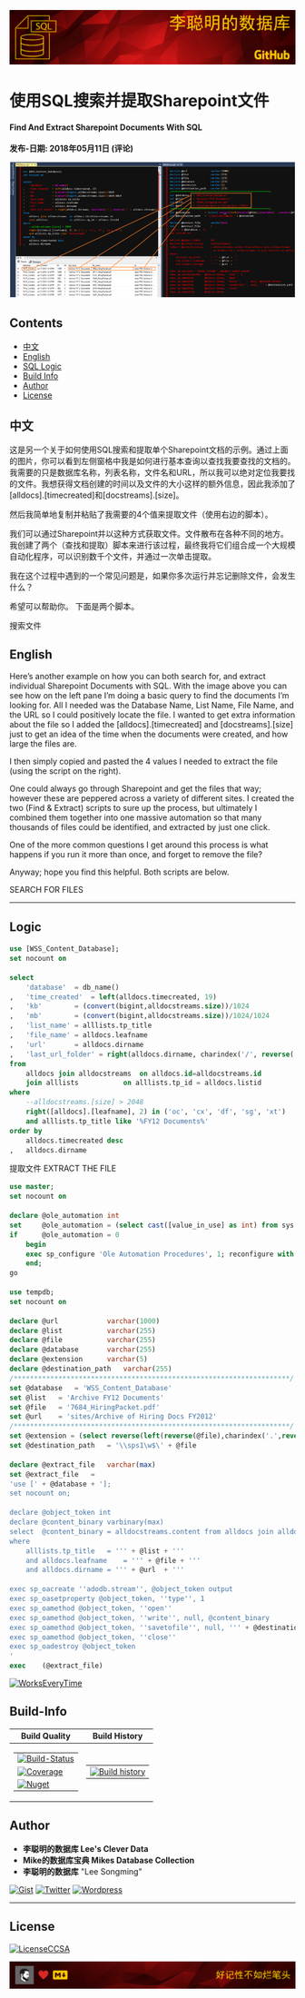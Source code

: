 ![CLEVER DATA GIT REPO](https://raw.githubusercontent.com/LiCongMingDeShujuku/git-resources/master/0-clever-data-github.png "李聪明的数据库")

# 使用SQL搜索并提取Sharepoint文件
#### Find And Extract Sharepoint Documents With SQL
**发布-日期: 2018年05月11日 (评论)**

![#](images/find-and-extract-sharepoint-dcouments-with-sql-a.png?raw=true "#")

## Contents

- [中文](#中文)
- [English](#English)
- [SQL Logic](#Logic)
- [Build Info](#Build-Info)
- [Author](#Author)
- [License](#License) 


## 中文
这是另一个关于如何使用SQL搜索和提取单个Sharepoint文档的示例。通过上面的图片，你可以看到左侧窗格中我是如何进行基本查询以查找我要查找的文档的。我需要的只是数据库名称，列表名称，文件名和URL，所以我可以绝对定位我要找的文件。我想获得文档创建的时间以及文件的大小这样的额外信息，因此我添加了[alldocs].[timecreated]和[docstreams].[size]。

然后我简单地复制并粘贴了我需要的4个值来提取文件（使用右边的脚本）。

我们可以通过Sharepoint并以这种方式获取文件。文件散布在各种不同的地方。 我创建了两个（查找和提取）脚本来进行该过程，最终我将它们组合成一个大规模自动化程序，可以识别数千个文件，并通过一次单击提取。

我在这个过程中遇到的一个常见问题是，如果你多次运行并忘记删除文件，会发生什么？

希望可以帮助你。 下面是两个脚本。

搜索文件

## English
Here’s another example on how you can both search for, and extract individual Sharepoint Documents with SQL. With the image above you can see how on the left pane I’m doing a basic query to find the documents I’m looking for.
All I needed was the Database Name, List Name, File Name, and the URL so I could positively locate the file. I wanted to get extra information about the file so I added the [alldocs].[timecreated] and [docstreams].[size] just to get an idea of the time when the documents were created, and how large the files are.

I then simply copied and pasted the 4 values I needed to extract the file (using the script on the right).

One could always go through Sharepoint and get the files that way; however these are peppered across a variety of different sites. I created the two (Find & Extract) scripts to sure up the process, but ultimately I combined them together into one massive automation so that many thousands of files could be identified, and extracted by just one click.


One of the more common questions I get around this process is what happens if you run it more than once, and forget to remove the file?

Anyway; hope you find this helpful. Both scripts are below.

SEARCH FOR FILES

---
## Logic
```SQL
use [WSS_Content_Database];
set nocount on
 
select
    'database'  = db_name()
,   'time_created'  = left(alldocs.timecreated, 19)
,   'kb'        = (convert(bigint,alldocstreams.size))/1024
,   'mb'        = (convert(bigint,alldocstreams.size))/1024/1024
,   'list_name' = alllists.tp_title
,   'file_name' = alldocs.leafname
,   'url'       = alldocs.dirname
,   'last_url_folder' = right(alldocs.dirname, charindex('/', reverse('/' + alldocs.dirname)) - 1)
from
    alldocs join alldocstreams  on alldocs.id=alldocstreams.id 
    join alllists           on alllists.tp_id = alldocs.listid
where
    --alldocstreams.[size] > 2048
    right([alldocs].[leafname], 2) in ('oc', 'cx', 'df', 'sg', 'xt')
    and alllists.tp_title like '%FY12 Documents%'
order by
    alldocs.timecreated desc
,   alldocs.dirname 


```

提取文件
EXTRACT THE FILE

```SQL
use master;
set nocount on
 
declare @ole_automation int
set     @ole_automation = (select cast([value_in_use] as int) from sys.configurations where [configuration_id] = '16388')
if      @ole_automation = 0
    begin
    exec sp_configure 'Ole Automation Procedures', 1; reconfigure with override;
    end;
go
 
use tempdb;
set nocount on
 
declare @url            varchar(1000)
declare @list           varchar(255)
declare @file           varchar(255)
declare @database       varchar(255)
declare @extension      varchar(5)
declare @destination_path   varchar(255)
/********************************************************************/
set @database   = 'WSS_Content_Database'
set @list   = 'Archive FY12 Documents'
set @file   = '7684_HiringPacket.pdf'
set @url    = 'sites/Archive of Hiring Docs FY2012'
/********************************************************************/
set @extension = (select reverse(left(reverse(@file),charindex('.',reverse(@file))-1)))
set @destination_path   = '\\sps1\w$\' + @file
 
declare @extract_file   varchar(max)
set @extract_file   = 
'use [' + @database + '];
set nocount on;
 
declare @object_token int
declare @content_binary varbinary(max)
select  @content_binary = alldocstreams.content from alldocs join alldocstreams on alldocs.id = alldocstreams.id join alllists on alllists.tp_id = alldocs.listid
where  
    alllists.tp_title   = ''' + @list + '''
    and alldocs.leafname    = ''' + @file + '''
    and alldocs.dirname = ''' + @url  + '''
 
exec sp_oacreate ''adodb.stream'', @object_token output
exec sp_oasetproperty @object_token, ''type'', 1
exec sp_oamethod @object_token, ''open''
exec sp_oamethod @object_token, ''write'', null, @content_binary
exec sp_oamethod @object_token, ''savetofile'', null, ''' + @destination_path + ''', 2
exec sp_oamethod @object_token, ''close''
exec sp_oadestroy @object_token
'
exec    (@extract_file)

```


[![WorksEveryTime](https://forthebadge.com/images/badges/60-percent-of-the-time-works-every-time.svg)](https://shitday.de/)

## Build-Info

| Build Quality | Build History |
|--|--|
|<table><tr><td>[![Build-Status](https://ci.appveyor.com/api/projects/status/pjxh5g91jpbh7t84?svg?style=flat-square)](#)</td></tr><tr><td>[![Coverage](https://coveralls.io/repos/github/tygerbytes/ResourceFitness/badge.svg?style=flat-square)](#)</td></tr><tr><td>[![Nuget](https://img.shields.io/nuget/v/TW.Resfit.Core.svg?style=flat-square)](#)</td></tr></table>|<table><tr><td>[![Build history](https://buildstats.info/appveyor/chart/tygerbytes/resourcefitness)](#)</td></tr></table>|

## Author

- **李聪明的数据库 Lee's Clever Data**
- **Mike的数据库宝典 Mikes Database Collection**
- **李聪明的数据库** "Lee Songming"

[![Gist](https://img.shields.io/badge/Gist-李聪明的数据库-<COLOR>.svg)](https://gist.github.com/congmingshuju)
[![Twitter](https://img.shields.io/badge/Twitter-mike的数据库宝典-<COLOR>.svg)](https://twitter.com/mikesdatawork?lang=en)
[![Wordpress](https://img.shields.io/badge/Wordpress-mike的数据库宝典-<COLOR>.svg)](https://mikesdatawork.wordpress.com/)

---
## License
[![LicenseCCSA](https://img.shields.io/badge/License-CreativeCommonsSA-<COLOR>.svg)](https://creativecommons.org/share-your-work/licensing-types-examples/)

![Lee Songming](https://raw.githubusercontent.com/LiCongMingDeShujuku/git-resources/master/1-clever-data-github.png "李聪明的数据库")

